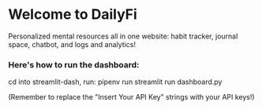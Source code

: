 # Welcome to DailyFi

Personalized mental resources all in one website: habit tracker, journal space, chatbot, and logs and analytics!


### Here's how to run the dashboard:

cd into streamlit-dash,
run: pipenv run streamlit run dashboard.py

(Remember to replace the "Insert Your API Key" strings with your API keys!)
